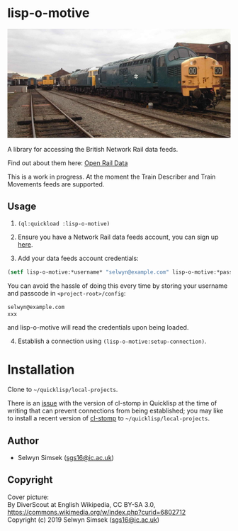 # lisp-o-motive

![A locomotive](./data/cover-picture.jpg "A locomotive")

A library for accessing the British Network Rail data feeds.  

Find out about them here: [Open Rail Data](https://wiki.openraildata.com/index.php?title=Main_Page)  

This is a work in progress. At the moment the Train Describer and Train Movements feeds are supported.

## Usage
1.  `(ql:quickload :lisp-o-motive)`
 
2.  Ensure you have a Network Rail data feeds account, you can sign up [here](https://datafeeds.networkrail.co.uk/ntrod/login).

3.  Add your data feeds account credentials: 
```lisp
(setf lisp-o-motive:*username* "selwyn@example.com" lisp-o-motive:*passcode* "xxx")
```
You can avoid the hassle of doing this every time by storing your username and passcode in `<project-root>/config`:
```
selwyn@example.com
xxx
```

and lisp-o-motive will read the credentials upon being loaded.

4.  Establish a connection using `(lisp-o-motive:setup-connection)`.

# Installation

Clone to `~/quicklisp/local-projects`.    

There is an [issue](https://gitlab.common-lisp.net/cl-stomp/cl-stomp/commit/bb311b8692bee3b35d5a9c036fa4f56ca7e80862) with the version of cl-stomp in Quicklisp at the time of writing that can prevent connections from being established; you may like to install a recent version of [cl-stomp](https://gitlab.common-lisp.net/cl-stomp/cl-stomp) to `~/quicklisp/local-projects`.

## Author

* Selwyn Simsek (sgs16@ic.ac.uk)

## Copyright
Cover picture:  
By DiverScout at English Wikipedia, CC BY-SA 3.0, https://commons.wikimedia.org/w/index.php?curid=6802712  
Copyright (c) 2019 Selwyn Simsek (sgs16@ic.ac.uk)
